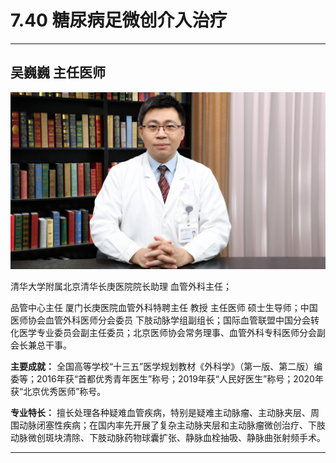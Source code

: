 # 7.40 糖尿病足微创介入治疗

---

## 吴巍巍 主任医师

![1679546093574](image/c07_040/1679546093574.png)

清华大学附属北京清华长庚医院院长助理 血管外科主任；

品管中心主任 厦门长庚医院血管外科特聘主任 教授 主任医师 硕士生导师；中国医师协会血管外科医师分会委员 下肢动脉学组副组长；国际血管联盟中国分会转化医学专业委员会副主任委员；北京医师协会常务理事、血管外科专科医师分会副会长兼总干事。


**主要成就：** 全国高等学校“十三五”医学规划教材《外科学》（第一版、第二版）编委等；2016年获“首都优秀青年医生”称号；2019年获“人民好医生”称号；2020年获“北京优秀医师”称号。


**专业特长：** 擅长处理各种疑难血管疾病，特别是疑难主动脉瘤、主动脉夹层、周围动脉闭塞性疾病；在国内率先开展了复杂主动脉夹层和主动脉瘤微创治疗、下肢动脉微创斑块清除、下肢动脉药物球囊扩张、静脉血栓抽吸、静脉曲张射频手术。

---
